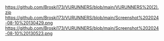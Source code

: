 https://github.com/Broski173/VURUNNERS/blob/main/VURUNNERS%20(2).zip
https://github.com/Broski173/VURUNNERS/blob/main/Screenshot%202024-08-10%20130429.png
https://github.com/Broski173/VURUNNERS/blob/main/Screenshot%202024-08-10%20130523.png
